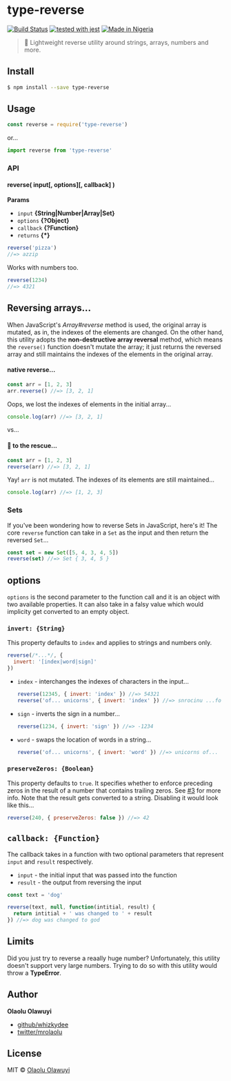 # type-reverse

[![Build Status](https://api.travis-ci.com/whizkydee/type-reverse.svg?token=zXdJsUqADmau83i9KNqF&branch=master)](https://travis-ci.org/whizkydee/type-reverse) [![tested with jest](https://img.shields.io/badge/tested_with-jest-99424f.svg)](https://github.com/facebook/jest) [![Made in Nigeria](https://img.shields.io/badge/made%20in-nigeria-008751.svg)](https://github.com/acekyd/made-in-nigeria)

> 🦄 Lightweight reverse utility around strings, arrays, numbers and more.

## Install

```sh
$ npm install --save type-reverse
```

## Usage

```js
const reverse = require('type-reverse')
```

or...

```js
import reverse from 'type-reverse'
```

### API

#### reverse( input[, options][, callback] )

**Params**

- `input` **{String|Number|Array|Set}**
- `options` **{?Object}**
- `callback` **{?Function}**
- `returns` **{\*}**

```js
reverse('pizza')
//=> azzip
```

Works with numbers too.

```js
reverse(1234)
//=> 4321
```

## Reversing arrays...

When JavaScript's _Array#reverse_ method is used, the original array is mutated, as in, the indexes of the elements are changed. On the other hand, this utility adopts the **non-destructive array reversal** method, which means the `reverse()` function doesn't mutate the array; it just returns the reversed array and still maintains the indexes of the elements in the original array.

#### native reverse...

```js
const arr = [1, 2, 3]
arr.reverse() //=> [3, 2, 1]
```

Oops, we lost the indexes of elements in the initial array...

```js
console.log(arr) //=> [3, 2, 1]
```

vs...

#### 🦄 to the rescue...

```js
const arr = [1, 2, 3]
reverse(arr) //=> [3, 2, 1]
```

Yay! `arr` is not mutated. The indexes of its elements are still maintained...

```js
console.log(arr) //=> [1, 2, 3]
```

### Sets

If you've been wondering how to reverse Sets in JavaScript, here's it! The core `reverse` function can take in a `Set` as the input and then return the reversed `Set`...

```js
const set = new Set([5, 4, 3, 4, 5])
reverse(set) //=> Set { 3, 4, 5 }
```

## options

`options` is the second parameter to the function call and it is an object with two available properties. It can also take in a falsy value which would implicity get converted to an empty object.

### `invert: {String}`

This property defaults to `index` and applies to strings and numbers only.

```js
reverse(/*...*/, {
  invert: '[index|word|sign]'
})
```

- `index` - interchanges the indexes of characters in the input...

  ```js
  reverse(12345, { invert: 'index' }) //=> 54321
  reverse('of... unicorns', { invert: 'index' }) //=> snrocinu ...fo
  ```

- `sign` - inverts the sign in a number...

  ```js
  reverse(1234, { invert: 'sign' }) //=> -1234
  ```

- `word` - swaps the location of words in a string...
  ```js
  reverse('of... unicorns', { invert: 'word' }) //=> unicorns of...
  ```

### `preserveZeros: {Boolean}`

This property defaults to `true`. It specifies whether to enforce preceding zeros in the result of a number that contains trailing zeros. See [#3](https://github.com/whizkydee/type-reverse/issues/4) for more info. Note that the result gets converted to a string. Disabling it would look like this...

```js
reverse(240, { preserveZeros: false }) //=> 42
```

## `callback: {Function}`

The callback takes in a function with two optional parameters that represent `input` and `result` respectively.

- `input` - the initial input that was passed into the function
- `result` - the output from reversing the input

```js
const text = 'dog'

reverse(text, null, function(intitial, result) {
  return intitial + ' was changed to ' + result
}) //=> dog was changed to god
```

## Limits

Did you just try to reverse a reaally huge number? Unfortunately, this utility doesn't support very large numbers. Trying to do so with this utility would throw a **TypeError**.

## Author

**Olaolu Olawuyi**

- [github/whizkydee](https://github.com/whizkydee)
- [twitter/mrolaolu](https://twitter.com/mrolaolu)

## License

MIT © [Olaolu Olawuyi](https://olaolu.me)
